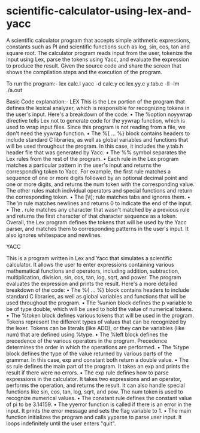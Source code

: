 # scientific-calculator-using-lex-and-yacc
A scientific calculator program that accepts simple arithmetic expressions, constants such as PI and scientific functions such as log, sin, cos, tan and square root. The calculator program reads input from the user, tokenize the input using Lex, parse the tokens using Yacc, and evaluate the expression to produce the result. Given the source code and share the screen that shows the compilation steps and the execution of the program.

To run the program:-
lex calc.l
yacc -d calc.y
cc lex.yy.c y.tab.c -ll -lm
./a.out

Basic Code explanation:-
LEX
This is the Lex portion of the program that defines the lexical analyzer, which is responsible for recognizing tokens in the user's input. Here's a breakdown of the code:
•	The %option noyywrap directive tells Lex not to generate code for the yywrap function, which is used to wrap input files. Since this program is not reading from a file, we don't need the yywrap function.
•	The %{ ... %} block contains headers to include standard C libraries, as well as global variables and functions that will be used throughout the program. In this case, it includes the y.tab.h header file that was generated by Yacc.
•	The %% symbol separates the Lex rules from the rest of the program.
•	Each rule in the Lex program matches a particular pattern in the user's input and returns the corresponding token to Yacc. For example, the first rule matches a sequence of one or more digits followed by an optional decimal point and one or more digits, and returns the num token with the corresponding value. The other rules match individual operators and special functions and return the corresponding token.
•	The [\t]; rule matches tabs and ignores them.
•	The \n rule matches newlines and returns 0 to indicate the end of the input.
•	The . rule matches any character that wasn't matched by a previous rule and returns the first character of that character sequence as a token.
Overall, the Lex program defines the tokens that will be used by the Yacc parser, and matches them to corresponding patterns in the user's input. It also ignores whitespace and newlines.


YACC

This is a program written in Lex and Yacc that simulates a scientific calculator. It allows the user to enter expressions containing various mathematical functions and operators, including addition, subtraction, multiplication, division, sin, cos, tan, log, sqrt, and power. The program evaluates the expression and prints the result.
Here's a more detailed breakdown of the code:
•	The %{ ... %} block contains headers to include standard C libraries, as well as global variables and functions that will be used throughout the program.
•	The %union block defines the p variable to be of type double, which will be used to hold the value of numerical tokens.
•	The %token block defines various tokens that will be used in the program. Tokens represent the different types of values that can be recognized by the lexer. Tokens can be literals (like ADD), or they can be variables (like num) that are defined using %type.
•	The %left block defines the precedence of the various operators in the program. Precedence determines the order in which the operations are performed.
•	The %type block defines the type of the value returned by various parts of the grammar. In this case, exp and constant both return a double value.
•	The ss rule defines the main part of the program. It takes an exp and prints the result if there were no errors.
•	The exp rule defines how to parse expressions in the calculator. It takes two expressions and an operator, performs the operation, and returns the result. It can also handle special functions like sin, cos, tan, log, sqrt, and pow. The num token is used to recognize numerical values.
•	The constant rule defines the constant value of pi to be 3.14159.
•	The yyerror function is called if there is an error in the input. It prints the error message and sets the flag variable to 1.
•	The main function initializes the program and calls yyparse to parse user input. It loops indefinitely until the user enters "quit".

